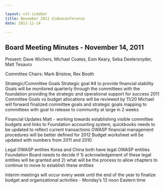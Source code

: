 ```yaml
---

layout: col-sidebar
title: November 2011 Videoconference
date: 2011-11-14

---
```


## Board Meeting Minutes - November 14, 2011

Present:  Dave Wichers, Michael Coates, Eoin Keary, Seba Deelersnyder, Matt Tesauro

Committee Chairs:  Mark Bristow, Rex Booth

Strategic/Committee Goals
    Strategic goal #4 to provide financial stability
    Goals will be monitored quarterly through the committees with the foundation providing the strategic and operational support for success
    2011 Committee Goals vs budget allocations will be reviewed by 11/20
    Michael will forward finalized committee goals and strategic goals mapping to committees with goal to release to community at large in 2 weeks

Financial Updates
    Matt - working towards establishing visible committee budgets and links to Foundation accounting system, quickbooks needs to be updated to reflect current transactions
    OWASP financial management procedures will be better defined for 2012
    Budget worksheet will be updated with numbers from 2011 and 2010

Legal OWASP entities
    Korea and China both have legal OWASP entities
    Foundation Board needs to decide if 1) acknowledgement of these legal entities will be granted and 2) what will be the process to allow chapters to continue to move to establish these entities

Interim meetings will occur every week until the end of the year to finalize budget and organizational activities - Monday’s 12 noon Eastern time
